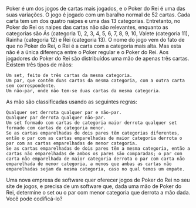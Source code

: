 

Poker é um dos jogos de cartas mais jogados, e o Poker do Rei é uma das suas variações. O jogo é jogado com um baralho normal de 52 cartas. Cada carta tem um dos quatro naipes e uma das 13 categorias. Entretanto, no Poker do Rei os naipes das cartas não são relevantes, enquanto as categorias são Ás (categoria 1), 2, 3, 4, 5, 6, 7, 8, 9, 10, Valete (categoria 11), Rainha (categoria 12) e Rei (categoria 13). O nome do jogo vem do fato de que no Poker do Rei, o Rei é a carta com a categoria mais alta. Mas esta não é a única diferença entre o Poker regular e o Poker do Rei. Aos jogadores do Poker do Rei são distribuídos uma mão de apenas três cartas. Existem três tipos de mãos:

    Um set, feito de três cartas da mesma categoria.
    Um par, que contém duas cartas da mesma categoria, com a outra carta sem correspondente.
    Um não-par, onde não tem-se duas cartas da mesma categoria.

As mão são classificadas usando as seguintes regras:

    Qualquer set derrota qualquer par e não-par.
    Qualquer par derrota qualquer não-par.
    Um set formado com cartas de categoria maior derrota qualquer set formado com cartas de categoria menor.
    Se as cartas emparelhadas de dois pares têm categorias diferentes, então o par com as cartas emparelhadas de maior categoria derrota o par com as cartas emparelhadas de menor categoria.
    Se as cartas emparelhadas de dois pares têm a mesma categoria, então a cartas não emparelhadas de ambos os pares são comparadas; o par com carta não emparelhada de maior categoria derrota o par com carta não emparelhada de menor categoria, a menos que ambas as cartas não emparelhadas sejam da mesma categoria, caso no qual temos um empate.

Uma nova empresa de software quer oferecer jogos de Poker do Rei no seu site de jogos, e precisa de um software que, dada uma mão de Poker do Rei, determine o set ou o par com menor categoria que derrota a mão dada. Você pode codificá-lo?
